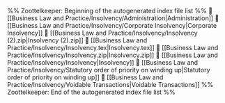 %% Zoottelkeeper: Beginning of the autogenerated index file list  %%
📄 [[Business Law and Practice/Insolvency/Administration|Administration]]
📄 [[Business Law and Practice/Insolvency/Corporate Insolvency|Corporate Insolvency]]
📄 [[Business Law and Practice/Insolvency/Insolvency (2).zip|Insolvency (2).zip]]
📄 [[Business Law and Practice/Insolvency/Insolvency.tex|Insolvency.tex]]
📄 [[Business Law and Practice/Insolvency/Insolvency.zip|Insolvency.zip]]
📄 [[Business Law and Practice/Insolvency/Insolvency|Insolvency]]
📄 [[Business Law and Practice/Insolvency/Statutory order of priority on winding up|Statutory order of priority on winding up]]
📄 [[Business Law and Practice/Insolvency/Voidable Transactions|Voidable Transactions]]
%% Zoottelkeeper: End of the autogenerated index file list  %%
